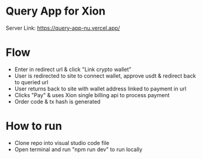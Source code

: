 # Query App for Xion

Server Link: https://query-app-nu.vercel.app/

# Flow
- Enter in redirect url & click "Link crypto wallet"
- User is redirected to site to connect wallet, approve usdt & redirect back to queried url
- User returns back to site with wallet address linked to payment in url
- Clicks "Pay" & uses Xion single billing api to process payment
- Order code & tx hash is generated


# How to run
- Clone repo into visual studio code file
- Open terminal and run "npm run dev" to run locally 
